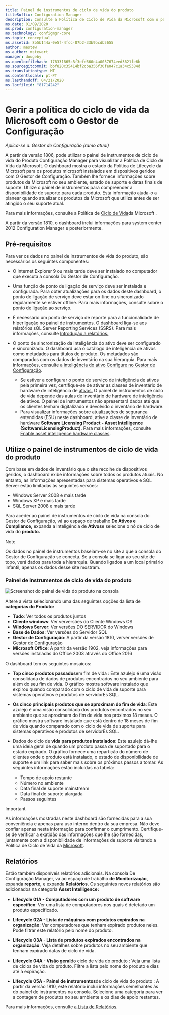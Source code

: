 ```yaml
---
title: Painel de instrumentos de ciclo de vida do produto
titleSuffix: Configuration Manager
description: Consulte a Política de Ciclo de Vida da Microsoft com o painel de instrumentos de ciclo de vida do produto no Gestor de Configuração.
ms.date: 01/09/2020
ms.prod: configuration-manager
ms.technology: configmgr-core
ms.topic: conceptual
ms.assetid: 8b5b144a-0e5f-4fcc-87b2-33b9bcdb5655
author: mestew
ms.author: mstewart
manager: dougeby
ms.openlocfilehash: 178331865c8f3efd660e4a0037674eed3621fe6b
ms.sourcegitcommit: bbf820c35414bf2cba356f30fe047c1a34c5384d
ms.translationtype: MT
ms.contentlocale: pt-PT
ms.lasthandoff: 04/21/2020
ms.locfileid: "81714242"
---
```

# <a name="manage-microsoft-lifecycle-policy-with-configuration-manager"></a>Gerir a política do ciclo de vida da Microsoft com o Gestor de Configuração

*Aplica-se a: Gestor de Configuração (ramo atual)*

A partir da versão 1806, pode utilizar o painel de instrumentos de ciclo de vida do Produto Configuração Manager para visualizar a Política de Ciclo de Vida da Microsoft. O dashboard mostra o estado da Política de Lifecycle da Microsoft para os produtos microsoft instalados em dispositivos geridos com O Gestor de Configuração. Também lhe fornece informações sobre produtos da Microsoft no seu ambiente, estado de suporte e datas finais de suporte. Utilize o painel de instrumentos para compreender a disponibilidade de suporte para cada produto. Esta informação ajuda-o a planear quando atualizar os produtos da Microsoft que utiliza antes de ser atingido o seu suporte atual.  

Para mais informações, consulte a Política de [Ciclo de Vida](https://support.microsoft.com/lifecycle)da Microsoft .

A partir da versão 1810, o dashboard inclui informações para system center 2012 Configuration Manager e posteriormente.<!--1358702-->  



## <a name="prerequisites"></a>Pré-requisitos 

 Para ver os dados no painel de instrumentos de vida do produto, são necessários os seguintes componentes:  

- O Internet Explorer 9 ou mais tarde deve ser instalado no computador que executa a consola Do Gestor de Configuração.  

- Uma função de ponto de ligação de serviço deve ser instalada e configurada. Para obter atualizações para os dados deste dashboard, o ponto de ligação de serviço deve estar on-line ou sincronizado regularmente se estiver offline. Para mais informações, consulte sobre o ponto de [ligação ao serviço](../../../servers/deploy/configure/about-the-service-connection-point.md).

- É necessário um ponto de serviço de reporte para a funcionalidade de hiperligação no painel de instrumentos. O dashboard liga-se aos relatórios sQL Server Reporting Services (SSRS). Para mais informações, consulte [Introdução a relatórios.](../../../servers/manage/introduction-to-reporting.md)  

- O ponto de sincronização da inteligência do ativo deve ser configurado e sincronizado. O dashboard usa o catálogo de inteligência de ativos como metadados para títulos de produto. Os metadados são comparados com os dados de inventário na sua hierarquia. Para mais informações, consulte [a inteligência do ativo Configure no Gestor de Configuração](configuring-asset-intelligence.md).  
  - Se estiver a configurar o ponto de serviço de inteligência de ativos pela primeira vez, certifique-se de ativar as classes de inventário de hardware de inteligência de [ativos.](configuring-asset-intelligence.md#BKMK_EnableAssetIntelligence) O painel de instrumentos de ciclo de vida depende das aulas de inventário de hardware de inteligência de ativos. O painel de instrumentos não apresentará dados até que os clientes tenham digitalizado e devolvido o inventário de hardware.  
  - Para visualizar informações sobre atualizações de segurança estendidas (ESU) neste dashboard, ative a classe de inventário de hardware **Software Licensing Product - Asset Intelligence (SoftwareLicensingProduct)**. Para mais informações, consulte [Enable asset intelligence hardware classes](configuring-asset-intelligence.md#BKMK_EnableAssetIntelligence). <!--4962901-->



## <a name="use-the-product-lifecycle-dashboard"></a>Utilize o painel de instrumentos de ciclo de vida do produto

Com base em dados de inventário que o site recolhe de dispositivos geridos, o dashboard exibe informações sobre todos os produtos atuais. No entanto, as informações apresentadas para sistemas operativos e SQL Server estão limitadas às seguintes versões:

- Windows Server 2008 e mais tarde
- Windows XP e mais tarde
- SQL Server 2008 e mais tarde

Para aceder ao painel de instrumentos de ciclo de vida na consola do Gestor de Configuração, vá ao espaço de trabalho **De Ativos e Compliance,** expanda a Inteligência de **Ativos**e selecione o nó de ciclo de vida do **produto.**

> [!NOTE]  
> Os dados no painel de instrumentos baseiam-se no site a que a consola do Gestor de Configuração se conecta. Se a consola se ligar ao seu site de topo, verá dados para toda a hierarquia. Quando ligadoa a um local primário infantil, apenas os dados desse site mostram.

### <a name="product-lifecycle-dashboard"></a>Painel de instrumentos de ciclo de vida do produto

![Screenshot do painel de vida do produto na consola](media/product-lifecycle-dashboard.png)

Altere a vista selecionando uma das seguintes opções da lista de **categorias do Produto:**  
- **Tudo**: Ver todos os produtos juntos  
- **Cliente windows**: Ver verversões do Cliente Windows OS  
- **Windows Server**: Ver versões DO SERVIDOR do Windows  
- **Base de Dados**: Ver versões do Servidor SQL  
- **Gestor de Configuração**: A partir da versão 1810, verver versões de Gestor de Configuração 
- **Microsoft Office**: A partir da versão 1902, veja informações para versões instaladas do Office 2003 através do Office 2016 <!--3556026-->

O dashboard tem os seguintes mosaicos:  

- **Top cinco produtos passados**em fim de vida : Este azulejo é uma visão consolidada de dados de produtos encontrados no seu ambiente para além do seu fim de vida. O gráfico mostra software instalado que expirou quando comparado com o ciclo de vida de suporte para sistemas operativos e produtos de servidorEs SQL.  

- **Os cinco principais produtos que se aproximam do fim de vida**: Este azulejo é uma visão consolidada dos produtos encontrados no seu ambiente que se aproximam do fim de vida nos próximos 18 meses. O gráfico mostra software instalado que está dentro de 18 meses de fim de vida quando comparado com o ciclo de vida de suporte para sistemas operativos e produtos de servidorEs SQL.  

- Dados do ciclo de **vida para produtos instalados**: Este azulejo dá-lhe uma ideia geral de quando um produto passa de suportado para o estado expirado. O gráfico fornece uma repartição do número de clientes onde o produto está instalado, o estado de disponibilidade de suporte e um link para saber mais sobre os próximos passos a tomar. As seguintes informações estão incluídas na tabela:     
    - Tempo de apoio restante
    - Número no ambiente 
    - Data final de suporte mainstream
    - Data final de suporte alargada
    - Passos seguintes  

> [!IMPORTANT]  
> As informações mostradas neste dashboard são fornecidas para a sua conveniência e apenas para uso interno dentro da sua empresa. Não deve confiar apenas nesta informação para confirmar o cumprimento. Certifique-se de verificar a exatidão das informações que lhe são fornecidas, juntamente com a disponibilidade de informações de suporte visitando a Política de Ciclo de Vida da [Microsoft](https://support.microsoft.com/lifecycle).  



## <a name="reporting"></a>Relatórios

Estão também disponíveis relatórios adicionais. Na consola De Configuração Manager, vá ao espaço de trabalho **de Monitorização,** expanda **reporte,** e expanda **Relatórios**. Os seguintes novos relatórios são adicionados na categoria **Asset Intelligence:**  

- **Lifecycle 01A - Computadores com um produto de software específico**: Ver uma lista de computadores nos quais é detetado um produto especificado.  

- **Lifecycle 02A - Lista de máquinas com produtos expirados na organização**: Ver computadores que tenham expirado produtos neles. Pode filtrar este relatório pelo nome do produto.

- **Lifecycle 03A - Lista de produtos expirados encontrados na organização**: Veja detalhes sobre produtos no seu ambiente que tenham expirado datas de ciclo de vida.  

- **Lifecycle 04A - Visão geral**do ciclo de vida do produto : Veja uma lista de ciclos de vida do produto. Filtre a lista pelo nome do produto e dias até à expiração.  

- **Lifecycle 05A - Painel de instrumentos**de ciclo de vida do produto : A partir da versão 1810, este relatório inclui informações semelhantes às do painel de instrumentos na consola. Selecione uma categoria para ver a contagem de produtos no seu ambiente e os dias de apoio restantes.  

Para mais informações, consulte [a Lista de Relatórios](../../../servers/manage/list-of-reports.md#asset-intelligence).<!--SCCMDocs issue 997-->  
